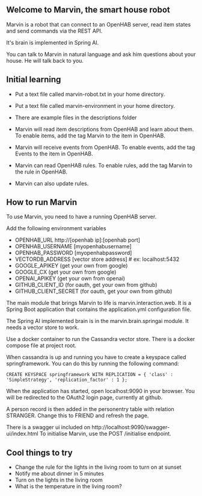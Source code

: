 ## Welcome to Marvin, the smart house robot

Marvin is a robot that can connect to an OpenHAB server, read item states and send commands via 
the REST API.

It's brain is implemented in Spring AI.

You can talk to Marvin in natural language and ask him questions about your house. He will talk back to you.

## Initial learning
* Put a text file called marvin-robot.txt in your home directory.
* Put a text file called marvin-environment in your home directory.
* There are example files in the descriptions folder

* Marvin will read item descriptions from OpenHAB and learn about them. To enable items, add the tag Marvin to the item in OpenHAB.
* Marvin will receive events from OpenHAB. To enable events, add the tag Events to the item in OpenHAB.
* Marvin can read OpenHAB rules. To enable rules, add the tag Marvin to the rule in OpenHAB.
* Marvin can also update rules.

## How to run Marvin


To use Marvin, you need to have a running OpenHAB server.

Add the following environment variables

* OPENHAB_URL http://[openhab ip]:[openhab port]
* OPENHAB_USERNAME [myopenhabusername]
* OPENHAB_PASSWORD [myopenhabpassword]
* VECTORDB_ADDRESS [vector store address] # ex: localhost:5432
* GOOGLE_APIKEY (get your own from google)
* GOOGLE_CX (get your own from google)
* OPENAI_APIKEY (get your own from openai)
* GITHUB_CLIENT_ID (for oauth, get your own from github)
* GITHUB_CLIENT_SECRET (for oauth, get your own from github)


The main module that brings Marvin to life is marvin.interaction.web. It is a Spring Boot application
that contains the application.yml configuration file.

The Spring AI implemented brain is in the marvin.brain.springai module. It needs a vector store to work.

Use a docker container to run the Cassandra vector store. There is a docker compose file at project root. 

When cassandra is up and running you have to create a keyspace called springframework. 
You can do this by running the following command:

```
CREATE KEYSPACE springframework WITH REPLICATION = { 'class' : 'SimpleStrategy', 'replication_factor' : 1 };
```

When the application has started, open localhost:9090 in your browser. You will be redirected to the OAuth2 login page, currently at github.

A person record is then added in the personentry table with relation STRANGER. Change this to FRIEND and refresh the page.

There is a swagger ui included on http://localhost:9090/swagger-ui/index.html To initialise Marvin, use the POST /initialise endpoint.
 

## Cool things to try
* Change the rule for the lights in the living room to turn on at sunset
* Notify me about dinner in 5 minutes
* Turn on the lights in the living room
* What is the temperature in the living room?
